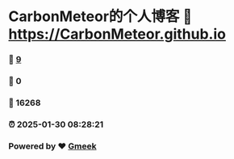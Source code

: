 # CarbonMeteor的个人博客 :link: https://CarbonMeteor.github.io 
### :page_facing_up: [9](https://CarbonMeteor.github.io/tag.html) 
### :speech_balloon: 0 
### :hibiscus: 16268 
### :alarm_clock: 2025-01-30 08:28:21 
### Powered by :heart: [Gmeek](https://github.com/Meekdai/Gmeek)
